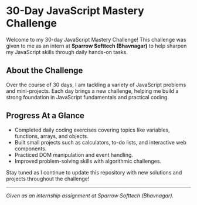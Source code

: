 # 30-Day JavaScript Mastery Challenge

Welcome to my 30-day JavaScript Mastery Challenge! This challenge was given to me as an intern at **Sparrow Softtech (Bhavnagar)** to help sharpen my JavaScript skills through daily hands-on tasks.

## About the Challenge

Over the course of 30 days, I am tackling a variety of JavaScript problems and mini-projects. Each day brings a new challenge, helping me build a strong foundation in JavaScript fundamentals and practical coding.

## Progress At a Glance

- Completed daily coding exercises covering topics like variables, functions, arrays, and objects.
- Built small projects such as calculators, to-do lists, and interactive web components.
- Practiced DOM manipulation and event handling.
- Improved problem-solving skills with algorithmic challenges.

Stay tuned as I continue to update this repository with new solutions and projects throughout the challenge!

---
*Given as an internship assignment at Sparrow Softtech (Bhavnagar).*
